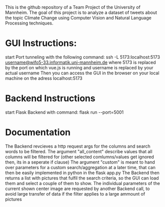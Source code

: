 This is the github repository of a Team Project of the University of Mannheim.
The goal of this project is to analyze a dataset of tweets about the topic Climate Change using Computer Vision and Natural Language Processing techniques.


# GUI Instructions:

start Port tunneling with the following command:
ssh -L 5173:localhost:5173 username@wifo5-33.informatik.uni-mannheim.de
where 5173 is replaced by the port on which vue.js is running and username is replaced by your actual username
Then you can access the GUI in the browser on your local machine on the adress localhost:5173

# Backend Instructions

start Flask Backend with command:
flask run --port=5001

# Documentation
The Backend revcieves a http request args for the columns and search words to be filtered.
The argument "all_content" describe values that all columns will be filtered for (other selected comlumns/values get ignored then, its in a seperate if clause)
The argument "custom" is meant to hand over parameters for a custom search/aggregation at a later time, that can then be easily implemented in python in the flask app.py
The Backend then returns a list with pictures that fulfil the search criteria, so the GUI can load them and select a couple of them to show.
The individual parameters of the current shown center image are requested by another Backend call, to avoid large transfer of data if the filter applies to a large ammount of pictures
